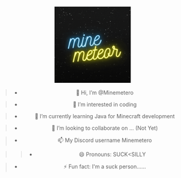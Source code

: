 <br>
<div align="center">
  <a href="https://github.com/Minemetero/Minemetero">
    <img src="head.gif" alt="head" width="200" height="200">
  </a>
</br>
  
>- 👋 Hi, I’m @Minemetero

>- 👀 I’m interested in coding

>- 🌱 I’m currently learning Java for Minecraft development

>- 💞️ I’m looking to collaborate on ... (Not Yet)

>- 📫 My Discord username Minemetero

>>- 😄 Pronouns: SUCK<SILLY

>- ⚡ Fun fact: I'm a suck person...... 
<!---
Minemetero/Minemetero is a ✨ special ✨ repository because its `README.md` (this file) appears on your GitHub profile.
You can click the Preview link to take a look at your changes.
--->
